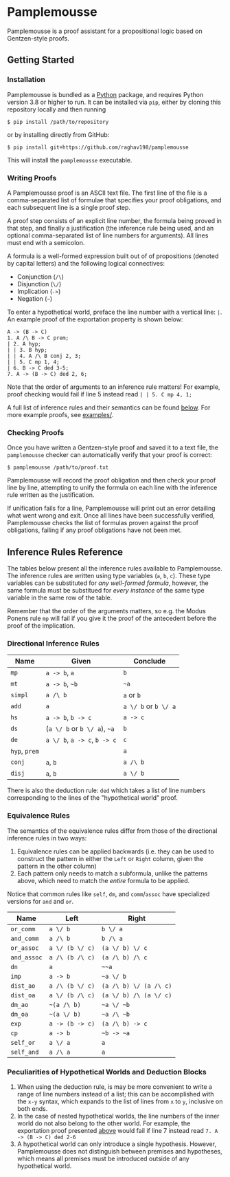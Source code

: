 # Pamplemousse
Pamplemousse is a proof assistant for a propositional logic based on Gentzen-style proofs.

## Getting Started

### Installation
Pamplemousse is bundled as a [Python](https://www.python.org) package, and requires Python version 3.8 or higher to run.
It can be installed via `pip`, either by cloning this repository locally and then running 
```
$ pip install /path/to/repository
```
or by installing directly from GitHub:
```
$ pip install git+https://github.com/raghav198/pamplemousse
```
This will install the `pamplemousse` executable.

### Writing Proofs
A Pamplemousse proof is an ASCII text file.
The first line of the file is a comma-separated list of formulae that specifies your proof obligations, and each subsequent line is a single proof step.

A proof step consists of an explicit line number, the formula being proved in that step, and finally a justification (the inference rule being used, and an optional comma-separated list of line numbers for arguments).
All lines must end with a semicolon.

A formula is a well-formed expression built out of of propositions (denoted by capital letters) and the following logical connectives:
* Conjunction (`/\`)
* Disjunction (`\/`)
* Implication (`->`)
* Negation (`~`)

To enter a hypothetical world, preface the line number with a vertical line: `|`.
An example proof of the exportation property is shown below:
```
A -> (B -> C)
1. A /\ B -> C prem;
| 2. A hyp;
| | 3. B hyp;
| | 4. A /\ B conj 2, 3;
| | 5. C mp 1, 4;
| 6. B -> C ded 3-5;
7. A -> (B -> C) ded 2, 6;
```
Note that the order of arguments to an inference rule matters! For example, proof checking would fail if line 5 instead read `| | 5. C mp 4, 1;`

A full list of inference rules and their semantics can be found [below](#inference-rules-reference).
For more example proofs, see [examples/](/examples/).

### Checking Proofs
Once you have written a Gentzen-style proof and saved it to a text file, the `pamplemousse` checker can automatically verify that your proof is correct:

```
$ pamplemousse /path/to/proof.txt
```

Pamplemousse will record the proof obligation and then check your proof line by line, attempting to unify the formula on each line with the inference rule written as the justification.

If unification fails for a line, Pamplemousse will print out an error detailing what went wrong and exit.
Once all lines have been successfully verified, Pamplemousse checks the list of formulas proven against the proof obligations, failing if any proof obligations have not been met.

## Inference Rules Reference
The tables below present all the inference rules available to Pamplemousse.
The inference rules are written using type variables (`a`, `b`, `c`).
These type variables can be substituted for _any well-formed formula_, however, the same formula must be substitued for _every instance_ of the same type variable in the same row of the table. 

Remember that the order of the arguments matters, so e.g. the Modus Ponens rule `mp` will fail if you give it the proof of the antecedent before the proof of the implication.

### Directional Inference Rules

|Name | Given | Conclude|
|-----|------|---|
| `mp` | `a -> b`, `a` | `b`|
| `mt` | `a -> b`, `~b` | `~a` |
| `simpl` | `a /\ b` | `a` or `b` |
| `add` | `a` | `a \/ b` or `b \/ a` |
| `hs` | `a -> b`, `b -> c` | `a -> c`|
| `ds` | (`a \/ b` or `b \/ a`), `~a` | `b`|
| `de` | `a \/ b`, `a -> c`, `b -> c` | `c` |
| `hyp`, `prem` | | `a` |
| `conj` | `a`, `b` | `a /\ b` |
| `disj` | `a`, `b` | `a \/ b` |

There is also the deduction rule: `ded` which takes a list of line numbers corresponding to the lines of the "hypothetical world" proof.

### Equivalence Rules
The semantics of the equivalence rules differ from those of the directional inference rules in two ways:
1. Equivalence rules can be applied backwards (i.e. they can be used to construct the pattern in either the `Left` or `Right` column, given the pattern in the other column)
2. Each pattern only needs to match a subformula, unlike the patterns above, which need to match the _entire_ formula to be applied.

Notice that common rules like `self`, `dm`, and `comm`/`assoc` have specialized versions for `and` and `or`.

|Name | Left | Right |
|-----|------|---|
| `or_comm` | `a \/ b`| `b \/ a`|
| `and_comm` | `a /\ b` | `b /\ a` |
| `or_assoc` | `a \/ (b \/ c)` | `(a \/ b) \/ c` |
| `and_assoc` | `a /\ (b /\ c)` | `(a /\ b) /\ c` |
| `dn`| `a` | `~~a` |
| `imp` | `a -> b` | `~a \/ b` |
| `dist_ao` | `a /\ (b \/ c)` | `(a /\ b) \/ (a /\ c)` |
| `dist_oa` | `a \/ (b /\ c)` | `(a \/ b) /\ (a \/ c)` |
| `dm_ao` | `~(a /\ b)` | `~a \/ ~b` |
| `dm_oa`| `~(a \/ b)` | `~a /\ ~b` |
| `exp` | `a -> (b -> c)` | `(a /\ b) -> c` |
| `cp` | `a -> b` | `~b -> ~a` |
| `self_or` | `a \/ a` | `a` |
| `self_and` | `a /\ a` | `a` |

### Peculiarities of Hypothetical Worlds and Deduction Blocks
1. When using the deduction rule, is may be more convenient to write a range of line numbers instead of a list; this can be accomplished with the `x-y` syntax, which expands to the list of lines from `x` to `y`, inclusive on both ends.
1. In the case of nested hypothetical worlds, the line numbers of the inner world do not also belong to the other world. For example, the exportation proof presented [above](#writing-proofs) would fail if line 7 instead read `7. A -> (B -> C) ded 2-6`
1. A hypothetical world can only introduce a single hypothesis. However, Pamplemousse does not distinguish between premises and hypotheses, which means all premises must be introduced outside of any hypothetical world.